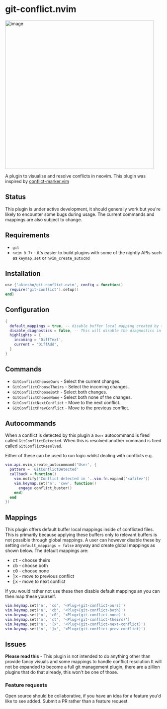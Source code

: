 # git-conflict.nvim

<img width="477" alt="image" src="https://user-images.githubusercontent.com/22454918/158040417-44b18468-3fc1-4ed9-ab38-75dadea0346b.png">

A plugin to visualise and resolve conflicts in neovim.
This plugin was inspired by [conflict-marker.vim](https://github.com/rhysd/conflict-marker.vim)

## Status

This plugin is under active development, it should generally work but you're likely to
encounter some bugs during usage. The current commands and mappings are also subject to change.

## Requirements

- `git`
- `nvim 0.7+` - it's easier to build plugins with some of the nightly APIs such as `keymap.set` or `nvim_create_autocmd`

## Installation

```lua
use {'akinsho/git-conflict.nvim', config = function()
  require('git-conflict').setup()
end}
```

## Configuration

```lua
{
  default_mappings = true, -- disable buffer local mapping created by this plugin
  disable_diagnostics = false, -- This will disable the diagnostics in a buffer whilst it is conflicted
  highlights = {
    incoming = 'DiffText',
    current = 'DiffAdd',
  }
}
```

## Commands

- `GitConflictChooseOurs` - Select the current changes.
- `GitConflictChooseTheirs` - Select the incoming changes.
- `GitConflictChooseBoth` - Select both changes.
- `GitConflictChooseNone` - Select both none of the changes.
- `GitConflictNextConflict` - Move to the next conflict.
- `GitConflictPrevConflict` - Move to the previous conflict.

## Autocommands

When a conflict is detected by this plugin a `User` autocommand is fired
called `GitConflictDetected`. When this is resolved another command is
fired called `GitConflictResolved`.

Either of these can be used to run logic whilst dealing with conflicts
e.g.

```lua
vim.api.nvim_create_autocommand('User', {
  pattern = 'GitConflictDetected'
  callback = function()
    vim.notify('Conflict detected in '..vim.fn.expand('<afile>'))
    vim.keymap.set('n', 'cww', function()
      engage.conflict_buster()
    end)
  end
})

```

## Mappings

This plugin offers default buffer local mappings inside of conflicted files. This is primarily because applying these buffers only to relevant buffers
is not possible through global mappings. A user can however disable these by setting `default_mappings = false` anyway and create global mappings as shown below.
The default mappings are:

- <kbd>c</kbd><kbd>t</kbd> - choose theirs
- <kbd>c</kbd><kbd>b</kbd> - choose both
- <kbd>c</kbd><kbd>0</kbd> - choose none
- <kbd>]</kbd><kbd>x</kbd> - move to previous conflict
- <kbd>[</kbd><kbd>x</kbd> - move to next conflict

If you would rather not use these then disable default mappings an you can then map these yourself.

```lua
vim.keymap.set('n', 'co', '<Plug>(git-conflict-ours)')
vim.keymap.set('n', 'cb', '<Plug>(git-conflict-both)')
vim.keymap.set('n', 'c0', '<Plug>(git-conflict-none)')
vim.keymap.set('n', 'ct', '<Plug>(git-conflict-theirs)')
vim.keymap.set('n', '[x', '<Plug>(git-conflict-next-conflict)')
vim.keymap.set('n', ']x', '<Plug>(git-conflict-prev-conflict)')
```

## Issues

**Please read this** - This plugin is not intended to do anything other than provide fancy visuals and some mappings to handle conflict resolution
It will not be expanded to become a full git management plugin, there are a zillion plugins that do that already, this won't be one of those.

### Feature requests

Open source should be collaborative, if you have an idea for a feature you'd like to see added. Submit a PR rather than a feature request.
